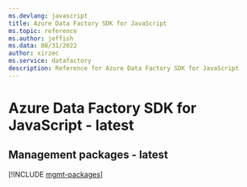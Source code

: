 ```yaml
---
ms.devlang: javascript
title: Azure Data Factory SDK for JavaScript
ms.topic: reference
ms.author: jeffish
ms.data: 08/31/2022
author: xirzec
ms.service: datafactory
description: Reference for Azure Data Factory SDK for JavaScript
---
```

# Azure Data Factory SDK for JavaScript - latest

## Management packages - latest
[!INCLUDE [mgmt-packages](data-factory-mgmt-index.md)]